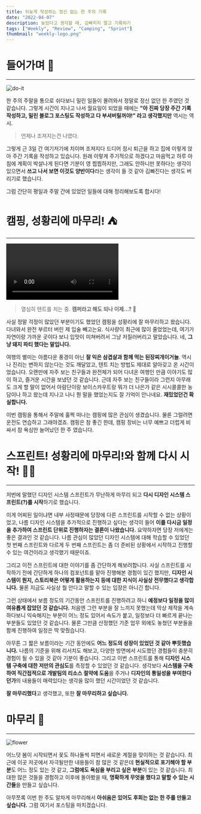 ```yaml
---
title: 뒤늦게 작성하는 정신 없는 한 주의 기록
date: "2022-04-07"
description: 늦었다고 생각할 때, 김빠지지 말고 기록하기
tags: ["Weekly", "Review", "Camping", "Sprint"]
thumbnail: "weekly-logo.png"
---
```


# 들어가며 🏃

---

![do-it](/images/posts/weekly-220407/lets-do-it.png)

한 주의 주말을 통으로 쉬다보니 밀린 일들이 몰려와서 정말로 정신 없던 한 주였던 것 같습니다. 그렇게 시간이 지나고 나서 월요일이 되었을 때에는 **"아 진짜 당장 주간 기록 작성하고, 밀린 블로그 포스팅도 작성하고 다 부셔버릴꺼야!" 라고 생각했지만** 역시는 역시.

> 언제나 조져지는건 나였다.

그렇게 근 3일 간 여기저기에 치이며 조져지다 드디어 정시 퇴근을 하고 집에 이렇게 앉아 주간 기록을 작성하고 있습니다. 원래 이렇게 주기적으로 하겠다고 마음먹고 하루 아침에 계획이 박살나게 된다면 기분이 영 찝찝하지만, 그래도 안하니만 못하다는 생각이 있으면서 **쓰고 나서 보면 이것도 양반이다**라는 생각이 들 것 같아 김빠진다는 생각도 버리기로 했습니다.

그럼 간단히 평일과 주말 간에 있었던 일들에 대해 정리해보도록 합시다!

# 캠핑, 성황리에 마무리! ⛺

---

![tent](/images/posts/weekly-220407/tent.mp4)

> 열심히 텐트를 치는 중. **캠퍼라고 해도 되나 이제...? 🤔**

사실 정말 걱정이 많았던 부분이기도 했었던 캠핑을 성황리에 잘 마무리하고 왔습니다. 다녀와서 완전 부르터 버린 제 입술 빼고는요. 식사량이 최근에 많이 줄었었는데, 여기가 자연이랑 가까운 곳이다 보니 입맛이 미쳐버려서 그냥 저질러버리고 말았습니다. 네, **그냥 돼지 파티 했다는 말입니다.**

여행의 별미는 아름다운 풍경이 아닌 **잘 익은 삼겹살과 함께 먹는 된장찌개이거늘**. 역시나 진리는 변하지 않는다는 것도 깨달았고, 텐트 치는 방법도 제대로 알아갖고 온 시간이었습니다. 오랜만에 자주 보는 친구들과 완전체가 되어 다녀온 여행인 만큼 이야기도 많이 하고, 즐거운 시간을 보냈던 것 같습니다. 근데 자주 보는 친구들이라 그런지 아무래도 크게 할 말이 없어서 아람단이랑 보이스카우트랑 뭐가 더 나은가 같은 시시콜콜한 농담이나 하고 왔는데 지나고 나니 뭔 말을 했었는지도 잘 기억이 안나네요. **재밌었던건 확실합니다.**

이번 캠핑을 통해서 주말에 훌쩍 떠나는 캠핑에 많은 관심이 생겼습니다. 물론 그럴려면 운전도 연습하고 그래야겠죠. 캠핑은 참 좋긴 한데, 캠핑 장비는 너무 예쁘고 더럽게 비싸서 참 욕심만 늘어났던 한 주 였습니다.

# 스프린트! 성황리에 마무리!와 함께 다시 시작! 👨‍💻

---

저번에 말했던 디자인 시스템 스프린트가 무난하게 마무리 되고 **다시 디자인 시스템 스프린트(?)를 시작**하기로 했습니다.

이게 어찌된 일이냐면 내부 사정때문에 당장에 다른 스프린트를 시작할 수 없는 상황이었고, 나름 디자인 시스템을 추가적으로 진행하고 싶다는 생각이 들어 **이를 다시금 일정을 추가하여 스프린트 단위로 진행하자는 결론이 나왔습니다.** 요약하자면 당장 저에게는 좋은 결과인 것 같습니다. 나름 관심이 많았던 디자인 시스템에 대해 학습할 수 있었던 첫 번째 스프린트와 다르게 두 번째 스프린트는 좀 더 준비된 상황에서 시작하고 진행할 수 있는 여건이라고 생각했기 때문이죠.

그리고 이전 스프린트에 대한 이야기를 좀 간단하게 해보려합니다. 사실 스프린트를 시작하기 전에 간단하게 하나의 컴포넌트를 맡아 진행해본 경험이 있긴 했지만, **디자인 시스템이 뭔지, 스토리북은 어떻게 활용하는지 등에 대한 지식이 사실상 전무했다고 생각합니다.** 물론 지금도 사실상 뭘 안다고 말할 수 있는 입장은 아니긴 합니다.

그런 상태에서 보름 정도의 기간동안 스프린트를 진행하려고 하니 **예정보다 일정을 많이 여유롭게 잡았던 것 같습니다.** 처음엔 그런 부분을 잘 느끼지 못했는데 막상 제작을 계속 하다보니 익숙해지는 부분이 어느 정도 있어서 속도가 붙고, 일정보다 더 빠르게 끝나는 부분들도 있었던 것 같습니다. 물론 그만큼 산정했던 기준 업무 외에도 놓쳤던 부분들을 함께 진행하여 일정은 딱 맞췄습니다.

아무튼 그 짧은 보름이라는 기간 동안에도 **어느 정도의 성장이 있었던 것 같아 뿌듯했습니다.** 나름의 기준을 위해 리서치도 해보고, 다양한 방면에서 시도했던 경험들이 충분히 경험이 될 수 있을 것 같아 기분이 좋습니다. 그리고 이번 스프린트를 통해 **디자인 시스템 구축에 대한 저만의 관심도**를 측정할 수 있었던 것 같습니다. 생각보다 **시스템을 구축하여 직간접적으로 개발팀의 리소스 절약에 도움**을 주거나 **디자인의 통일성을 부여한다던가**의 내용들이 매력있다는 생각을 많이 했던 시간이었던 것 같습니다.

**잘 마무리했다**고 생각했고, 또한 **잘 마무리하고 싶습니다.**

# 마무리 👏

---

![flower](/images/posts/weekly-220407/flower.png)

어느덧 봄이 시작되면서 꽃도 하나둘씩 피면서 새로운 계절을 맞이하는 것 같습니다. 최근에 이곳 저곳에서 자극될만한 내용들이 참 많은 것 같은데 **현실적으로 포기해야 할 부분**도 어느 정도 있는 것 같고, **그럼에도 욕심을 부리고 싶은 부분**이 있는 것 같습니다. 최대한 많은 것들을 경험하고 이후에 돌아봤을 때, **명확하게 무엇을 했다고 말할 수 있는 시간들**을 만들고 싶습니다.

아무쪼록 이번 한 주도 알차게 마무리해서 **아쉬움은 있어도 후회는 없는 한 주를 만들고 싶습니다.** 그럼 여기서 포스팅을 마치겠습니다.

